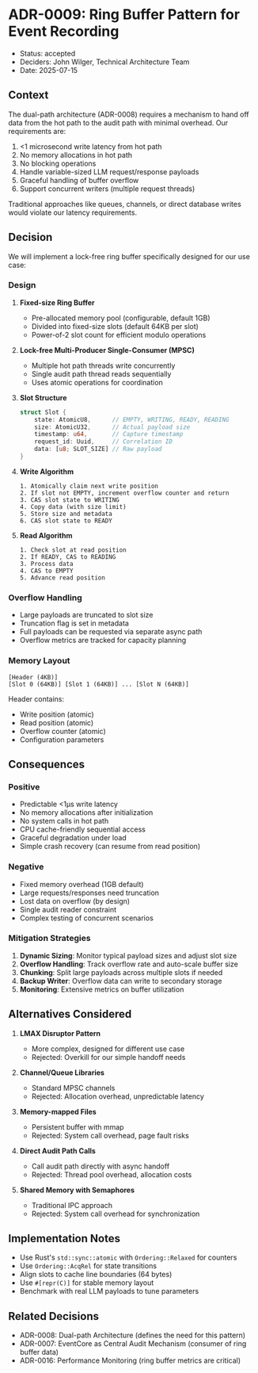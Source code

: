 # ADR-0009: Ring Buffer Pattern for Event Recording

- Status: accepted
- Deciders: John Wilger, Technical Architecture Team
- Date: 2025-07-15

## Context

The dual-path architecture (ADR-0008) requires a mechanism to hand off data from the hot path to the audit path with minimal overhead. Our requirements are:

1. <1 microsecond write latency from hot path
2. No memory allocations in hot path
3. No blocking operations
4. Handle variable-sized LLM request/response payloads
5. Graceful handling of buffer overflow
6. Support concurrent writers (multiple request threads)

Traditional approaches like queues, channels, or direct database writes would violate our latency requirements.

## Decision

We will implement a lock-free ring buffer specifically designed for our use case:

### Design

1. **Fixed-size Ring Buffer**
   - Pre-allocated memory pool (configurable, default 1GB)
   - Divided into fixed-size slots (default 64KB per slot)
   - Power-of-2 slot count for efficient modulo operations

2. **Lock-free Multi-Producer Single-Consumer (MPSC)**
   - Multiple hot path threads write concurrently
   - Single audit path thread reads sequentially
   - Uses atomic operations for coordination

3. **Slot Structure**
   ```rust
   struct Slot {
       state: AtomicU8,      // EMPTY, WRITING, READY, READING
       size: AtomicU32,      // Actual payload size
       timestamp: u64,       // Capture timestamp
       request_id: Uuid,     // Correlation ID
       data: [u8; SLOT_SIZE] // Raw payload
   }
   ```

4. **Write Algorithm**
   ```
   1. Atomically claim next write position
   2. If slot not EMPTY, increment overflow counter and return
   3. CAS slot state to WRITING
   4. Copy data (with size limit)
   5. Store size and metadata
   6. CAS slot state to READY
   ```

5. **Read Algorithm**
   ```
   1. Check slot at read position
   2. If READY, CAS to READING
   3. Process data
   4. CAS to EMPTY
   5. Advance read position
   ```

### Overflow Handling

- Large payloads are truncated to slot size
- Truncation flag is set in metadata
- Full payloads can be requested via separate async path
- Overflow metrics are tracked for capacity planning

### Memory Layout

```
[Header (4KB)]
[Slot 0 (64KB)] [Slot 1 (64KB)] ... [Slot N (64KB)]
```

Header contains:
- Write position (atomic)
- Read position (atomic)
- Overflow counter (atomic)
- Configuration parameters

## Consequences

### Positive

- Predictable <1μs write latency
- No memory allocations after initialization
- No system calls in hot path
- CPU cache-friendly sequential access
- Graceful degradation under load
- Simple crash recovery (can resume from read position)

### Negative

- Fixed memory overhead (1GB default)
- Large requests/responses need truncation
- Lost data on overflow (by design)
- Single audit reader constraint
- Complex testing of concurrent scenarios

### Mitigation Strategies

1. **Dynamic Sizing**: Monitor typical payload sizes and adjust slot size
2. **Overflow Handling**: Track overflow rate and auto-scale buffer size
3. **Chunking**: Split large payloads across multiple slots if needed
4. **Backup Writer**: Overflow data can write to secondary storage
5. **Monitoring**: Extensive metrics on buffer utilization

## Alternatives Considered

1. **LMAX Disruptor Pattern**
   - More complex, designed for different use case
   - Rejected: Overkill for our simple handoff needs

2. **Channel/Queue Libraries**
   - Standard MPSC channels
   - Rejected: Allocation overhead, unpredictable latency

3. **Memory-mapped Files**
   - Persistent buffer with mmap
   - Rejected: System call overhead, page fault risks

4. **Direct Audit Path Calls**
   - Call audit path directly with async handoff
   - Rejected: Thread pool overhead, allocation costs

5. **Shared Memory with Semaphores**
   - Traditional IPC approach
   - Rejected: System call overhead for synchronization

## Implementation Notes

- Use Rust's `std::sync::atomic` with `Ordering::Relaxed` for counters
- Use `Ordering::AcqRel` for state transitions
- Align slots to cache line boundaries (64 bytes)
- Use `#[repr(C)]` for stable memory layout
- Benchmark with real LLM payloads to tune parameters

## Related Decisions

- ADR-0008: Dual-path Architecture (defines the need for this pattern)
- ADR-0007: EventCore as Central Audit Mechanism (consumer of ring buffer data)
- ADR-0016: Performance Monitoring (ring buffer metrics are critical)
